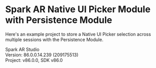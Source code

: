 # Spark AR Native UI Picker Module with Persistence Module

Here's an example project to store a Native UI Picker selection across multiple sessions with the Persistence Module.

Spark AR Studio  
Version: 86.0.0.14.239 (209175513)  
Project: v86.0.0, SDK v86.0
